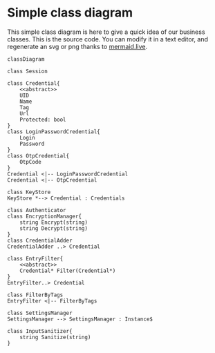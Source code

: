 # Simple class diagram
This simple class diagram is here to give a quick idea of our business classes. This is the source code. You can modify it in a text editor, and regenerate an svg or png thanks to [mermaid.live](https://mermaid.live).

```mermaid
classDiagram

class Session

class Credential{
    <<abstract>>
    UID
    Name
    Tag
    Url
    Protected: bool
}
class LoginPasswordCredential{
    Login
    Password
}
class OtpCredential{
    OtpCode
}
Credential <|-- LoginPasswordCredential
Credential <|-- OtpCredential

class KeyStore
KeyStore *--> Credential : Credentials

class Authenticator
class EncryptionManager{
    string Encrypt(string)
    string Decrypt(string)
}
class CredentialAdder
CredentialAdder ..> Credential

class EntryFilter{
    <<abstract>>
    Credential* Filter(Credential*)
}
EntryFilter..> Credential

class FilterByTags
EntryFilter <|-- FilterByTags

class SettingsManager
SettingsManager --> SettingsManager : Instance$

class InputSanitizer{
    string Sanitize(string)
}
```